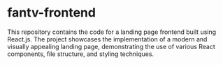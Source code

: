 # fantv-frontend
 This repository contains the code for a landing page frontend built using React.js. The project showcases the implementation of a modern and visually appealing landing page, demonstrating the use of various React components, file structure, and styling techniques.
